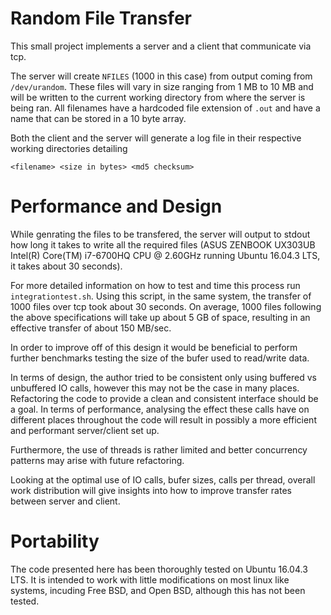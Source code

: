 # Random File Transfer

This small project implements a server and a client that communicate via tcp.

The server will create `NFILES` (1000 in this case) from output coming from
`/dev/urandom`. These files will vary in size ranging from 1 MB to 10 MB and
will be written to the current working directory from where the server is being
ran.
All filenames have a hardcoded file extension of `.out` and have a name that
can be stored in a 10 byte array.

Both the client and the server will generate a log file in their respective
working directories detailing
```
<filename> <size in bytes> <md5 checksum>
```

# Performance and Design
While genrating the files to be transfered, the server will output to stdout
how long it takes to write all the required files (ASUS ZENBOOK UX303UB
Intel(R) Core(TM) i7-6700HQ CPU @ 2.60GHz running Ubuntu 16.04.3 LTS, it takes
about 30 seconds).

For more detailed information on how to test and time this process run 
`integrationtest.sh`. Using this script, in the same system, the transfer of
1000 files over tcp took about 30 seconds.
On average, 1000 files following the above specifications will take up about 5
GB of space, resulting in an effective transfer of about 150 MB/sec.

In order to improve off of this design it would be beneficial to perform
further benchmarks testing the size of the bufer used to read/write data.

In terms of design, the author tried to be consistent only using buffered vs
unbuffered IO calls, however this may not be the case in many places.
Refactoring the code to provide a clean and consistent interface should be a
goal. In terms of performance, analysing the effect these calls have on
different places throughout the code will result in possibly a more efficient
and performant server/client set up.

Furthermore, the use of threads is rather limited and better concurrency
patterns may arise with future refactoring.

Looking at the optimal use of IO calls, bufer sizes, calls per thread, overall
work distribution will give insights into how to improve transfer rates between
server and client.

# Portability
The code presented here has been thoroughly tested on Ubuntu 16.04.3 LTS. 
It is intended to work with little modifications on most linux like systems, 
incuding Free BSD, and Open BSD, although this has not been tested.
